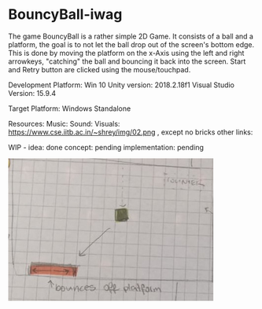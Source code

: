 # BouncyBall-iwag

The game BouncyBall is a rather simple 2D Game. It consists of a ball and a platform, the goal is to not let the ball drop out of the screen's bottom edge. This is done by moving the platform on the x-Axis using the left and right arrowkeys, "catching" the ball and bouncing it back into the screen. Start and Retry button are clicked using the mouse/touchpad. 

Development Platform:
Win 10
Unity version: 2018.2.18f1
Visual Studio Version: 15.9.4

Target Platform:
Windows Standalone

Resources:
Music:
Sound:
Visuals: https://www.cse.iitb.ac.in/~shrey/img/02.png , except no bricks
other links:

WIP - 
idea: done 
concept: pending
implementation: pending

<div>
<img src="./Screenshots/screenshot_screen2.jpeg">
</div>